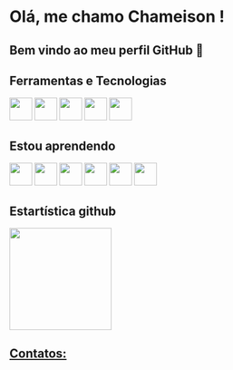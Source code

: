 # Olá, me chamo Chameison ! 
## Bem vindo ao meu perfil GitHub 👋

   
## Ferramentas e Tecnologias

<img src="https://cdn.jsdelivr.net/gh/devicons/devicon/icons/html5/html5-original-wordmark.svg" width="40" height="40" />   
<img src="https://cdn.jsdelivr.net/gh/devicons/devicon/icons/css3/css3-original-wordmark.svg" width="40" height="40" />
<img src="https://cdn.jsdelivr.net/gh/devicons/devicon/icons/bootstrap/bootstrap-original-wordmark.svg" width="40" height="40" />     
<img src="https://cdn.jsdelivr.net/gh/devicons/devicon/icons/git/git-original.svg" width="40" height="40"/>
<img src="https://cdn.jsdelivr.net/gh/devicons/devicon/icons/javascript/javascript-original.svg" width="40px" height="40px"/>
          

## Estou aprendendo
<img src="https://cdn.jsdelivr.net/gh/devicons/devicon/icons/java/java-original-wordmark.svg" width="40" height="40" />
<img src="https://cdn.jsdelivr.net/gh/devicons/devicon/icons/angularjs/angularjs-original.svg" width="40" height="40" />
<img src="https://github.com/marwin1991/profile-technology-icons/assets/136815194/5f8c622c-c217-4649-b0a9-7e0ee24bd704" width="40" height="40" />

<img src="https://cdn.jsdelivr.net/gh/devicons/devicon/icons/typescript/typescript-original.svg" width="40" height="40" />
<img src="https://cdn.jsdelivr.net/gh/devicons/devicon/icons/mysql/mysql-original-wordmark.svg" width="40px" height="40px"/>
<img src="https://cdn.jsdelivr.net/gh/devicons/devicon/icons/spring/spring-original.svg" width="40" height="40"  />       
 


## Estartística github

<div>
          <a href="https://github.com/Chameison">
          <img height="180em" src="https://github-readme-stats.vercel.app/api/top-langs/?username=Chameison&layout=compact&langs_count=7&theme=dracula"/>
<!--           <img height="180em" src="https://github-readme-stats.vercel.app/api?username=Chameison&show_icons=true&theme=dracula&include_all_commits=true&count_private=true"/> -->
</div>
</div>
          



## Contatos:




